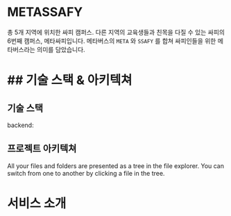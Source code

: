 # METASSAFY

총 5개 지역에 위치한 싸피 캠퍼스.
다른 지역의 교육생들과 친목을 다질 수 있는 싸피의 6번째 캠퍼스, 메타싸피입니다.
메타버스의 `META` 와 `SSAFY` 를 합쳐 싸피인들을 위한 메타버스라는 의미를 담았습니다. 
 
# ## 기술 스택 & 아키텍쳐

## 기술 스택

backend: 

## 프로젝트 아키텍쳐

All your files and folders are presented as a tree in the file explorer. You can switch from one to another by clicking a file in the tree.

 


# 서비스 소개 
